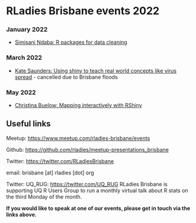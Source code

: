 # RLadies Brisbane events 2022

### January 2022
* [Simisani Ndaba: R packages for data cleaning](https://github.com/rladies/meetup-presentations_brisbane/blob/master/2022/01/README.md)

### March 2022
* [Kate Saunders: Using shiny to teach real world concepts like virus spread](https://github.com/rladies/meetup-presentations_brisbane/tree/master/2022/03) - cancelled due to Brisbane floods

### May 2022
* [Christina Buelow: Mapping interactively with RShiny](https://github.com/rladies/meetup-presentations_brisbane/tree/master/2022/05)

## Useful links

Meetup: https://www.meetup.com/rladies-brisbane/events			

Github: https://github.com/rladies/meetup-presentations_brisbane		

Twitter: https://twitter.com/RLadiesBrisbane

email: brisbane [at] rladies [dot] org 

Twitter: UQ_RUG: https://twitter.com/UQ_RUG RLadies Brisbane is supporting UQ R Users Group to run a monthly virtual talk about R stats on the third Monday of the month.

**If you would like to speak at one of our events, please get in touch via the links above.**
